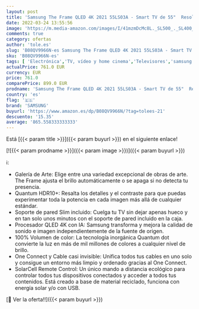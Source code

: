 ```yaml
---
layout: post
title: 'Samsung The Frame QLED 4K 2021 55LS03A - Smart TV de 55"  Resolución 4K UHD  Procesador QLED 4K con IA  HDR 10+  One Connect  Cable casi Invisible  SolarCell Remote Control y Alexa integrada'
date: 2022-03-24 13:55:56
image: 'https://m.media-amazon.com/images/I/41mzmDcMc8L._SL500_._SL400_.jpg'
comments: true
category: ofertas
author: 'tole.es'
slug: 'B08QV9966N-es Samsung The Frame QLED 4K 2021 55LS03A - Smart TV de 55"...'
sku: 'B08QV9966N-es'
tags: [ 'Electrónica','TV, vídeo y home cinema','Televisores','samsung','smart','tv', ]
actualPrice: 761.0 EUR
currency: EUR
price: 761.0
comparePrice: 899.0 EUR
prodname: 'Samsung The Frame QLED 4K 2021 55LS03A - Smart TV de 55"  Resolución 4K UHD  Procesador QLED 4K con IA  HDR 10+  One Connect  Cable casi Invisible  SolarCell Remote Control y Alexa integrada'
country: 'es'
flag: '🇪🇸'
brand: 'SAMSUNG'
buyurl: 'https://www.amazon.es/dp/B08QV9966N/?tag=tolees-21'
descuento: '15.35'
average: '865.558333333333'
---
```


Está [{{< param title >}}]({{< param buyurl >}}) en el siguiente enlace!

[![{{< param prodname >}}]({{< param image >}})]({{< param buyurl >}})

ℹ️:

- Galería de Arte: Elige entre una variedad excepcional de obras de arte. The Frame ajusta el brillo automáticamente o se apaga si no detecta tu presencia.
- Quantum HDR10+: Resalta los detalles y el contraste para que puedas experimentar toda la potencia en cada imagen más allá de cualquier estándar.
- Soporte de pared Slim incluido: Cuelga tu TV sin dejar apenas hueco y en tan solo unos minutos con el soporte de pared incluido en la caja.
- Procesador QLED 4K con IA: Samsung transforma y mejora la calidad de sonido e imagen independientemente de la fuente de origen.
- 100% Volumen de color: La tecnología inorgánica Quantum dot convierte la luz en más de mil millones de colores a cualquier nivel de brillo.
- One Connect y Cable casi invisible: Unifica todos tus cables en uno solo y consigue un entorno más limpio y ordenado gracias al One Connect.
- SolarCell Remote Control: Un único mando a distancia ecológico para controlar todos tus dispositivos conectados y acceder a todos tus contenidos. Está creado a base de material reciclado, funciona con energía solar y/o con USB.

[🛒 Ver la oferta!!]({{< param buyurl >}})
